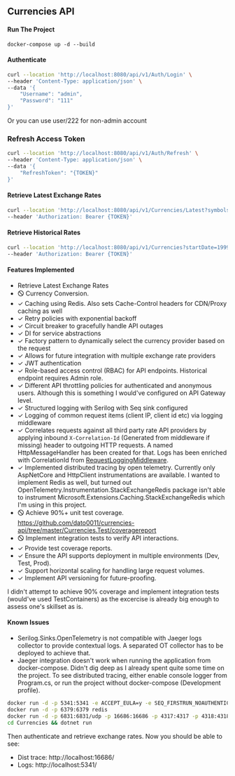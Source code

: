 ## Currencies API

#### Run The Project
`docker-compose up -d --build`

#### Authenticate
```bash
curl --location 'http://localhost:8080/api/v1/Auth/Login' \
--header 'Content-Type: application/json' \
--data '{
    "Username": "admin",
    "Password": "111"
}'
```
Or you can use user/222 for non-admin account

### Refresh Access Token
```bash
curl --location 'http://localhost:8080/api/v1/Auth/Refresh' \
--header 'Content-Type: application/json' \
--data '{
    "RefreshToken": "{TOKEN}"
}'
```

#### Retrieve Latest Exchange Rates
```bash
curl --location 'http://localhost:8080/api/v1/Currencies/Latest?symbols=CAD%2CCHF' \
--header 'Authorization: Bearer {TOKEN}'
```

#### Retrieve Historical Rates
```bash
curl --location 'http://localhost:8080/api/v1/Currencies?startDate=1999-01-05&endDate=2000-01-04&page=3&pageSize=50&symbols=EUR%2CUSD%2CSEK' \
--header 'Authorization: Bearer {TOKEN}'
```

#### Features Implemented
* Retrieve Latest Exchange Rates
* 🛇 Currency Conversion. 
* ✓ Caching using Redis. Also sets Cache-Control headers for CDN/Proxy caching as well
* ✓ Retry policies with exponential backoff
* ✓ Circuit breaker to gracefully handle API outages
* ✓ DI for service abstractions
* ✓ Factory pattern to dynamically select the currency provider based on the request
* ✓ Allows for future integration with multiple exchange rate providers
* ✓ JWT authentication
* ✓ Role-based access control (RBAC) for API endpoints. Historical endpoint requires Admin role.
* ✓ Different API throttling policies for authenticated and anonymous users. Although this is something I would've configured on API Gateway level.
* ✓ Structured logging with Serilog with Seq sink configured
* ✓ Logging of common request items (client IP, client id etc) via logging middleware
* ✓ Correlates requests against all third party rate API providers by applying inbound `X-Correlation-Id` (Generated from middleware if missing) header to outgoing HTTP requests. A named HttpMessageHandler has been created for that. Logs has been enriched with CorrelationId from [RequestLoggingMiddleware](https://github.com/dato0011/currencies-api/blob/master/Currencies/Infrastructure/Middlewares/RequestLoggingMiddleware.cs).
* ✓ Implemented distributed tracing by open telemetry. Currently only AspNetCore and HttpClient instrumentations are available. I wanted to implement Redis as well, but turned out OpenTelemetry.Instrumentation.StackExchangeRedis package isn't able to instrument Microsoft.Extensions.Caching.StackExchangeRedis which I'm using in this project.
* 🛇 Achieve 90%+ unit test coverage. https://github.com/dato0011/currencies-api/tree/master/Currencies.Test/coveragereport
* 🛇 Implement integration tests to verify API interactions.
* ✓ Provide test coverage reports.
* ✓ Ensure the API supports deployment in multiple environments (Dev, Test, Prod).
* ✓ Support horizontal scaling for handling large request volumes.
* ✓ Implement API versioning for future-proofing.

I didn't attempt to achieve 90% coverage and implement integration tests (would've used TestContainers) as the excercise is already big enough to assess one's skillset as is. 

#### Known Issues
- Serilog.Sinks.OpenTelemetry is not compatible with Jaeger logs collector to provide contextual logs. A separated OT collector has to be deployed to achieve that.
- Jaeger integration doesn't work when running the application from docker-compose. Didn't dig deep as I already spent quite some time on the project. To see distributed tracing, either enable console logger from Program.cs, or run the project without docker-compose (Development profile).

```bash
docker run -d -p 5341:5341 -e ACCEPT_EULA=y -e SEQ_FIRSTRUN_NOAUTHENTICATION=true datalust/seq
docker run -d -p 6379:6379 redis
docker run -d -p 6831:6831/udp -p 16686:16686 -p 4317:4317 -p 4318:4318 jaegertracing/all-in-one:latest
cd Currencies && dotnet run
```

Then authenticate and retrieve exchange rates.
Now you should be able to see:
- Dist trace: http://localhost:16686/
- Logs: http://localhost:5341/
